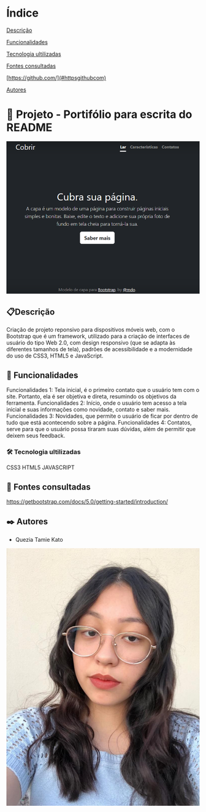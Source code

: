 # Índice 

[Descrição](#descri%C3%A7%C3%A3o)  

[Funcionalidades](#funcionalidades)  

[Tecnologia ultilizadas](#tecnologia-ultilizadas)  

[Fontes consultadas](#fontes-consultadas)

[https://github.com/](#httpsgithubcom)

[Autores](#autores)  

 

# 🚀 Projeto - Portifólio para escrita do README

![imagem](img/capa.png)

## 📋Descrição
Criação de projeto reponsivo para dispositivos móveis web, com o Bootstrap  que é um framework, utilizado para a criação de interfaces de usuário do tipo Web 2.0, com design responsivo (que se adapta às diferentes tamanhos de tela), padrões de acessibilidade e a modernidade do uso de CSS3, HTML5 e JavaScript.
## 🔧 Funcionalidades
 Funcionalidades 1: Tela inicial, é o primeiro contato que o usuário tem com o site. Portanto, ela é ser objetiva e direta, resumindo os objetivos da ferramenta.
 Funcionalidades 2: Início, onde o usuário tem acesso a tela inicial e suas informações como novidade, contato e saber mais.
 Funcionalidades 3: Novidades, que permite o usuário de ficar por dentro de tudo que está acontecendo sobre a página.
 Funcionalidades 4: Contatos, serve para que o usuário possa tiraram suas dúvidas, além de permitir que deixem seus feedback.
### 🛠️ Tecnologia ultilizadas
 CSS3
 HTML5
 JAVASCRIPT
 ## 📄 Fontes consultadas
https://getbootstrap.com/docs/5.0/getting-started/introduction/
## ✒️ Autores
* Quezia Tamie Kato

![imagem](img/minhafoto.jpeg)
